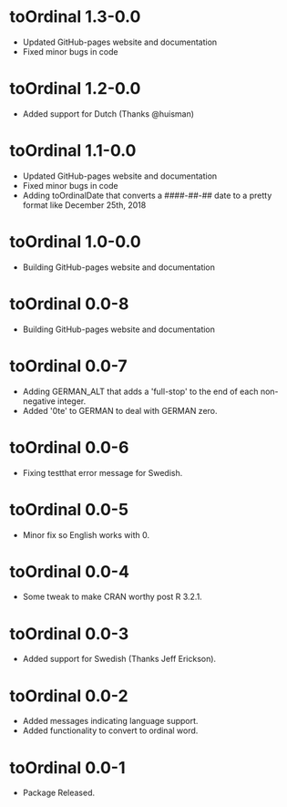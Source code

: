 # toOrdinal 1.3-0.0

* Updated GitHub-pages website and documentation
* Fixed minor bugs in code

# toOrdinal 1.2-0.0

* Added support for Dutch (Thanks @huisman)

# toOrdinal 1.1-0.0

* Updated GitHub-pages website and documentation
* Fixed minor bugs in code
* Adding toOrdinalDate that converts a ####-##-## date to a pretty format like December 25th, 2018

# toOrdinal 1.0-0.0

* Building GitHub-pages website and documentation

# toOrdinal 0.0-8

* Building GitHub-pages website and documentation

# toOrdinal 0.0-7

* Adding GERMAN_ALT that adds a 'full-stop' to the end of each non-negative integer.
* Added '0te' to GERMAN to deal with GERMAN zero.

# toOrdinal 0.0-6

* Fixing testthat error message for Swedish.

# toOrdinal 0.0-5

* Minor fix so English works with 0.

# toOrdinal 0.0-4

* Some tweak to make CRAN worthy post R 3.2.1.

# toOrdinal 0.0-3

* Added support for Swedish (Thanks Jeff Erickson).

# toOrdinal 0.0-2

* Added messages indicating language support.
* Added functionality to convert to ordinal word.

# toOrdinal 0.0-1

* Package Released.
